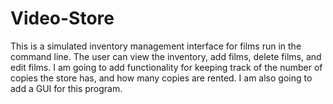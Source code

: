 # Video-Store
This is a simulated inventory management interface for films run in the command line. 
The user can view the inventory, add films, delete films, and edit 
films. I am going to add functionality for keeping track of the number
of copies the store has, and how many copies are rented. 
I am also going to add a GUI for this program.
